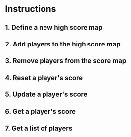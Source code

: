 # Instructions

## 1. Define a new high score map

## 2. Add players to the high score map

## 3. Remove players from the score map

## 4. Reset a player's score

## 5. Update a player's score

## 6. Get a player's score

## 7. Get a list of players

